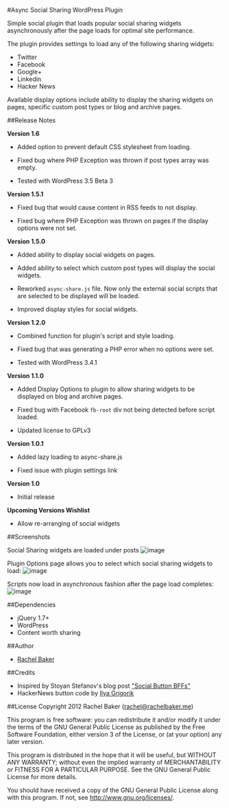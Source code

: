 #Async Social Sharing WordPress Plugin

Simple social plugin that loads popular social sharing widgets asynchronously after the page loads for optimal site performance.

The plugin provides settings to load any of the following sharing widgets:

* Twitter
* Facebook
* Google+
* Linkedin
* Hacker News

Available display options include ability to display the sharing widgets on pages, specific custom post types or blog and archive pages.

##Release Notes

__Version 1.6__

* Added option to prevent default CSS stylesheet from loading.

* Fixed bug where PHP Exception was thrown if post types array was empty.

* Tested with WordPress 3.5 Beta 3

__Version 1.5.1__

* Fixed bug that would cause content in RSS feeds to not display.

* Fixed bug where PHP Exception was thrown on pages if the display options were not set.



__Version 1.5.0__

* Added ability to display social widgets on pages.

* Added ability to select which custom post types will display the social widgets.

* Reworked `async-share.js` file.  Now only the external social scripts that are selected to be displayed will be loaded.

* Improved display styles for social widgets.

__Version 1.2.0__

* Combined function for plugin's script and style loading.

* Fixed bug that was generating a PHP error when no options were set.

* Tested with WordPress 3.4.1

__Version 1.1.0__

* Added Display Options to plugin to allow sharing widgets to be displayed on blog and archive pages.

* Fixed bug with Facebook `fb-root` div not being detected before script loaded.

* Updated license to GPLv3

__Version 1.0.1__

* Added lazy loading to async-share.js

* Fixed issue with plugin settings link

__Version 1.0__

* Initial release

__Upcoming Versions Wishlist__

*   Allow re-arranging of social widgets


##Screenshots

Social Sharing widgets are loaded under posts
![image](https://img.skitch.com/20120425-x5bnprr39qq39jf8mq9ems9ckf.png)

Plugin Options page allows you to select which social sharing widgets to load:
![image](http://f.cl.ly/items/2a2D1r270I241Y3i0U2H/screenshot-2.png)

Scripts now load in asynchronous fashion after the page load completes:
![image](https://img.skitch.com/20120501-ka4dr14y773262a6nfywxwwty6.png)

##Dependencies

*	jQuery 1.7+
*	WordPress
*	Content worth sharing

##Author

- [Rachel Baker](http://rachelbaker.me)

##Credits
 * Inspired by Stoyan Stefanov's blog post ["Social Button BFFs"](http://www.phpied.com/social-button-bffs/)
 * HackerNews button code by [Ilya Grigorik](https://github.com/igrigorik/hackernews-button)

##License
Copyright 2012 Rachel Baker (rachel@rachelbaker.me)

This program is free software: you can redistribute it and/or modify it under the terms of the GNU General Public License as published by the Free Software Foundation, either version 3 of the License, or (at your option) any later version.

This program is distributed in the hope that it will be useful, but WITHOUT ANY WARRANTY; without even the implied warranty of MERCHANTABILITY or FITNESS FOR A PARTICULAR PURPOSE.  See the GNU General Public License for more details.

You should have received a copy of the GNU General Public License along with this program.  If not, see <http://www.gnu.org/licenses/>.

